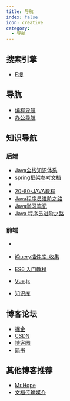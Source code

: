 ```yaml
---
title: 导航
index: false
icon: creative
category:
  - 导航
---
```


## 搜索引擎
- [F搜](https://fsousou.com/)

## 导肮
- [编程导航](https://www.code-nav.cn)
- [办公导航](https://shimo.im/docs/x9xD8qYKwhrQKtPH)

## 知识导航
### 后端
- [Java全栈知识体系](http://www.nenggz.com)
- [spring框架参考文档](https://docs.spring.io/spring-framework/docs/current/reference/html/core.html#spring-core)
- []()
- [20-80-JAVA教程](http://www.20-80.cn)
- [Java程序员进阶之路](https://tobebetterjavaer.com/)
- [Java学习笔记](http://java.isture.com/)
- [Java 程序员进阶之路](https://tobebetterjavaer.com/)

### 前端
- []()
- [jQuery插件库-收集](https://www.jq22.com)
- [ES6 入门教程](https://es6.ruanyifeng.com)
- [Vue.js](https://cn.vuejs.org/v2/guide)

- [知识库](https://note.youdao.com/ynoteshare/index.html?id=c58cf444b0f1b10bca32a80da6cbc07f&type=notebook&_time=1657379052127#/WEBe971fdc5e719201f8a050d3e48561bb6)

## 博客论坛
- [掘金](https://juejin.cn/)
- [CSDN](https://blog.csdn.net/nxg0916)
- [博客园](https://links.jianshu.com/go?to=https%3A%2F%2Fwww.cnblogs.com%2Fmynxg%2F)
- [简书](https://www.jianshu.com)

## 其他博客推荐
- [Mr.Hope](https://mrhope.site/)
- [文档传输媒介](https://shimo.im/docs/473Qym4eZdsp6G3w/)


